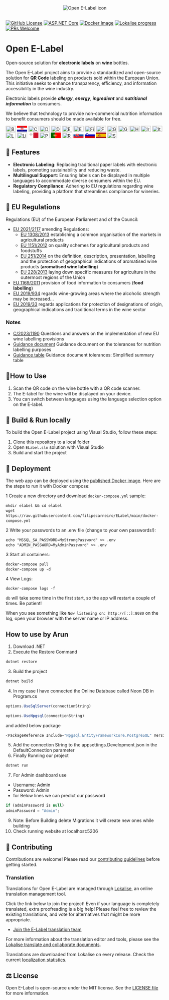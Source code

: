 <div align="center">
<img src="https://raw.githubusercontent.com/filipecarneiro/ELabel/main/wwwroot/img/icon.png" width="100" height="100" alt="Open E-Label icon">
</div>

<br/>

[![GitHub License](https://img.shields.io/github/license/filipecarneiro/ELabel)](https://github.com/filipecarneiro/ELabel/blob/main/LICENSE.txt)
[![ASP.NET Core](https://img.shields.io/badge/ASP.NET_Core-8.0-blue)](https://learn.microsoft.com/en-us/aspnet/core/?view=aspnetcore-8.0)
[![Docker Image](https://img.shields.io/badge/Docker-Image-blue?link=https%3A%2F%2Fhub.docker.com%2Fr%2Ffcarneiro%2Felabel)](https://hub.docker.com/repository/docker/fcarneiro/elabel/general)
[![Lokalise progress](https://img.shields.io/badge/Lokalise-100%25-FF6336)](https://app.lokalise.com/public/811531676572f985a58773.20133510/)
[![PRs Welcome](https://img.shields.io/badge/PRs-welcome-brightgreen.svg)](https://makeapullrequest.com)

# Open E-Label

Open-source solution for **electronic labels** on **wine** bottles.

The Open E-Label project aims to provide a standardized and open-source solution for **QR Code** labeling on products sold within the European Union. This initiative seeks to enhance transparency, efficiency, and information accessibility in the wine industry.

Electronic labels provide ***allergy***, ***energy***, ***ingredient*** and ***nutritional information*** to consumers.

We believe that technology to provide non-commercial nutrition information to benefit consumers should be made available for free.

[<img title="Bulgarian" width="32" height="18" src="https://raw.githubusercontent.com/filipecarneiro/ELabel/main/wwwroot/lib/flag-icons/flags/4x3/bg.svg" target="_blank" />](https://app.lokalise.com/project/811531676572f985a58773.20133510/?view=single&reference_lang_id=640&single_lang_id=781)
[<img title="Croatian" width="32" height="18" src="https://raw.githubusercontent.com/filipecarneiro/ELabel/main/wwwroot/lib/flag-icons/flags/4x3/hr.svg" target="_blank" />](https://app.lokalise.com/project/811531676572f985a58773.20133510/?view=single&reference_lang_id=640&single_lang_id=793)
[<img title="Czech" width="32" height="18" src="https://raw.githubusercontent.com/filipecarneiro/ELabel/main/wwwroot/lib/flag-icons/flags/4x3/cz.svg" target="_blank" />](https://app.lokalise.com/project/811531676572f985a58773.20133510/?view=single&reference_lang_id=640&single_lang_id=765)
[<img title="Danish" width="32" height="18" src="https://raw.githubusercontent.com/filipecarneiro/ELabel/main/wwwroot/lib/flag-icons/flags/4x3/dk.svg" target="_blank" />](https://app.lokalise.com/project/811531676572f985a58773.20133510/?view=single&reference_lang_id=640&single_lang_id=767)
[<img title="Dutch" width="32" height="18" src="https://raw.githubusercontent.com/filipecarneiro/ELabel/main/wwwroot/lib/flag-icons/flags/4x3/nl.svg" target="_blank" />](https://app.lokalise.com/project/811531676572f985a58773.20133510/?view=single&reference_lang_id=640&single_lang_id=737)
[<img title="English" width="32" height="18" src="https://raw.githubusercontent.com/filipecarneiro/ELabel/main/wwwroot/lib/flag-icons/flags/4x3/gb.svg" target="_blank" />](https://app.lokalise.com/project/811531676572f985a58773.20133510/?view=single&reference_lang_id=640&single_lang_id=640)
[<img title="Estonian" width="32" height="18" src="https://raw.githubusercontent.com/filipecarneiro/ELabel/main/wwwroot/lib/flag-icons/flags/4x3/ee.svg" target="_blank" />](https://app.lokalise.com/project/811531676572f985a58773.20133510/?view=single&reference_lang_id=640&single_lang_id=10154)
[<img title="Finnish" width="32" height="18" src="https://raw.githubusercontent.com/filipecarneiro/ELabel/main/wwwroot/lib/flag-icons/flags/4x3/fi.svg" target="_blank" />](https://app.lokalise.com/project/811531676572f985a58773.20133510/?view=single&reference_lang_id=640&single_lang_id=768)
[<img title="French" width="32" height="18" src="https://raw.githubusercontent.com/filipecarneiro/ELabel/main/wwwroot/lib/flag-icons/flags/4x3/fr.svg" target="_blank" />](https://app.lokalise.com/project/811531676572f985a58773.20133510/?view=single&reference_lang_id=640&single_lang_id=673)
[<img title="German" width="32" height="18" src="https://raw.githubusercontent.com/filipecarneiro/ELabel/main/wwwroot/lib/flag-icons/flags/4x3/de.svg" target="_blank" />](https://app.lokalise.com/project/811531676572f985a58773.20133510/?view=single&reference_lang_id=640&single_lang_id=666)
[<img title="Greek" width="32" height="18" src="https://raw.githubusercontent.com/filipecarneiro/ELabel/main/wwwroot/lib/flag-icons/flags/4x3/gr.svg" target="_blank" />](https://app.lokalise.com/project/811531676572f985a58773.20133510/?view=single&reference_lang_id=640&single_lang_id=761)
[<img title="Hungarian" width="32" height="18" src="https://raw.githubusercontent.com/filipecarneiro/ELabel/main/wwwroot/lib/flag-icons/flags/4x3/hu.svg" target="_blank" />](https://app.lokalise.com/project/811531676572f985a58773.20133510/?view=single&reference_lang_id=640&single_lang_id=773)
[<img title="Irish" width="32" height="18" src="https://raw.githubusercontent.com/filipecarneiro/ELabel/main/wwwroot/lib/flag-icons/flags/4x3/ie.svg" target="_blank" />](https://app.lokalise.com/project/811531676572f985a58773.20133510/?view=single&reference_lang_id=640&single_lang_id=949)
[<img title="Italian" width="32" height="18" src="https://raw.githubusercontent.com/filipecarneiro/ELabel/main/wwwroot/lib/flag-icons/flags/4x3/it.svg" target="_blank" />](https://app.lokalise.com/project/811531676572f985a58773.20133510/?view=single&reference_lang_id=640&single_lang_id=734)
[<img title="Latvian" width="32" height="18" src="https://raw.githubusercontent.com/filipecarneiro/ELabel/main/wwwroot/lib/flag-icons/flags/4x3/lv.svg" target="_blank" />](https://app.lokalise.com/project/811531676572f985a58773.20133510/?view=single&reference_lang_id=640&single_lang_id=10153)
[<img title="Lithuanian" width="32" height="18" src="https://raw.githubusercontent.com/filipecarneiro/ELabel/main/wwwroot/lib/flag-icons/flags/4x3/lt.svg" target="_blank" />](https://app.lokalise.com/project/811531676572f985a58773.20133510/?view=single&reference_lang_id=640&single_lang_id=10152)
[<img title="Maltese" width="32" height="18" src="https://raw.githubusercontent.com/filipecarneiro/ELabel/main/wwwroot/lib/flag-icons/flags/4x3/mt.svg" target="_blank" />](https://app.lokalise.com/project/811531676572f985a58773.20133510/?view=single&reference_lang_id=640&single_lang_id=882)
[<img title="Polish" width="32" height="18" src="https://raw.githubusercontent.com/filipecarneiro/ELabel/main/wwwroot/lib/flag-icons/flags/4x3/pl.svg" target="_blank" />](https://app.lokalise.com/project/811531676572f985a58773.20133510/?view=single&reference_lang_id=640&single_lang_id=748)
[<img title="Portuguese" width="32" height="18" src="https://raw.githubusercontent.com/filipecarneiro/ELabel/main/wwwroot/lib/flag-icons/flags/4x3/pt.svg" target="_blank" />](https://app.lokalise.com/project/811531676572f985a58773.20133510/?view=single&reference_lang_id=640&single_lang_id=1057)
[<img title="Romanian" width="32" height="18" src="https://raw.githubusercontent.com/filipecarneiro/ELabel/main/wwwroot/lib/flag-icons/flags/4x3/ro.svg" target="_blank" />](https://app.lokalise.com/project/811531676572f985a58773.20133510/?view=single&reference_lang_id=640&single_lang_id=770)
[<img title="Slovak" width="32" height="18" src="https://raw.githubusercontent.com/filipecarneiro/ELabel/main/wwwroot/lib/flag-icons/flags/4x3/sk.svg" target="_blank" />](https://app.lokalise.com/project/811531676572f985a58773.20133510/?view=single&reference_lang_id=640&single_lang_id=799)
[<img title="Slovene" width="32" height="18" src="https://raw.githubusercontent.com/filipecarneiro/ELabel/main/wwwroot/lib/flag-icons/flags/4x3/si.svg" target="_blank" />](https://app.lokalise.com/project/811531676572f985a58773.20133510/?view=single&reference_lang_id=640&single_lang_id=10159)
[<img title="Spanish" width="32" height="18" src="https://raw.githubusercontent.com/filipecarneiro/ELabel/main/wwwroot/lib/flag-icons/flags/4x3/es.svg" target="_blank" />](https://app.lokalise.com/project/811531676572f985a58773.20133510/?view=single&reference_lang_id=640&single_lang_id=1056)
[<img title="Swedish" width="32" height="18" src="https://raw.githubusercontent.com/filipecarneiro/ELabel/main/wwwroot/lib/flag-icons/flags/4x3/se.svg" target="_blank" />](https://app.lokalise.com/project/811531676572f985a58773.20133510/?view=single&reference_lang_id=640&single_lang_id=754)

## 🧾 Features

- **Electronic Labeling**: Replacing traditional paper labels with electronic labels, promoting sustainability and reducing waste.
- **Multilingual Support**: Ensuring labels can be displayed in multiple languages to accommodate diverse consumers within the EU.
- **Regulatory Compliance**: Adhering to EU regulations regarding wine labeling, providing a platform that streamlines compliance for wineries.

## 📖 EU Regulations

Regulations (EU) of the European Parliament and of the Council:

- [EU 2021/2117](https://eur-lex.europa.eu/legal-content/EN/TXT/?uri=CELEX%3A02021R2117-20211206) amending Regulations:
	- [EU 1308/2013](https://eur-lex.europa.eu/legal-content/EN/TXT/?uri=CELEX%3A02013R1308-20231208&qid=1701283989850) establishing a common organisation of the markets in agricultural products
	- [EU 1151/2012](https://eur-lex.europa.eu/legal-content/EN/TXT/?uri=CELEX%3A02012R1151-20220608&qid=1701284230571) on quality schemes for agricultural products and foodstuffs
	- [EU 251/2014](https://eur-lex.europa.eu/legal-content/EN/TXT/?uri=CELEX%3A02014R0251-20231208&qid=1701284265305) on the definition, description, presentation, labelling and the protection of geographical indications of aromatised wine products (**aromatised wine labelling**)
	- [EU 228/2013](https://eur-lex.europa.eu/legal-content/EN/TXT/?uri=CELEX%3A02013R0228-20211207&qid=1701284298071) laying down specific measures for agriculture in the outermost regions of the Union
- [EU 1169/2011](https://eur-lex.europa.eu/legal-content/EN/TXT/?uri=CELEX%3A02011R1169-20180101&qid=1701362311604) provision of food information to consumers (**food labelling**)
- [EU 2019/934](https://eur-lex.europa.eu/legal-content/EN/TXT/?uri=CELEX%3A32019R0934&qid=1701362513497) regards wine-growing areas where the alcoholic strength may be increased...
- [EU 2019/33](https://eur-lex.europa.eu/legal-content/EN/TXT/?uri=CELEX:02019R0033-20231208) regards applications for protection of designations of origin, geographical indications and traditional terms in the wine sector

### Notes

- [C/2023/1190](https://eur-lex.europa.eu/legal-content/EN/TXT/PDF/?uri=OJ:C_202301190) Questions and answers on the implementation of new EU wine labelling provisions
- [Guidance document](https://food.ec.europa.eu/system/files/2016-10/labelling_nutrition-vitamins_minerals-guidance_tolerances_1212_en.pdf) Guidance document on the tolerances for nutrition labelling purposes
- [Guidance table](https://food.ec.europa.eu/system/files/2016-10/labelling_nutrition-vitamins_minerals-guidance_tolerances_summary_table_012013_en.pdf) Guidance document tolerances: Simplified summary table

## 📱How to Use

1. Scan the QR code on the wine bottle with a QR code scanner.
2. The E-label for the wine will be displayed on your device.
3. You can switch between languages using the language selection option on the E-label.

## 🏃 Build & Run locally

To build the Open E-Label project using Visual Studio, follow these steps:

1. Clone this repository to a local folder
1. Open `ELabel.sln` solution with Visual Studio
1. Build and start the project

## 🚀 Deployment

The web app can be deployed using the [published Docker image](https://hub.docker.com/r/fcarneiro/elabel). Here are the steps to run it with Docker compose:

1 Create a new directory and download `docker-compose.yml` sample:

```shell
mkdir elabel && cd elabel
wget https://raw.githubusercontent.com/filipecarneiro/ELabel/main/docker-compose.yml
```

2 Write your passwords to an .env file (change to your own passwords!):

```shell
echo "MSSQL_SA_PASSWORD=MyStrongPassword" >> .env
echo "ADMIN_PASSWORD=MyAdminPassword" >> .env
```

3 Start all containers:

```shell
docker-compose pull
docker-compose up -d
```

4 View Logs:

```shell
docker-compose logs -f
```

`db` will take some time in the first start, so the app will restart a couple of times. Be patient!

When you see something like `Now listening on: http://[::]:8080` on the log, open your browser with the server name or IP address.


## How to use by Arun

1. Download .NET
2. Execute the Restore Command
```bash
dotnet restore 
```
3. Build the project
```bash 
dotnet build 
```
4. In my case I have connected the Online Database called Neon DB in Program.cs 
```javascript
options.UseSqlServer(connectionString) 
```
```javascript 
options.UseNpgsql(connectionString)
```
and added below package 
```javascript
<PackageReference Include="Npgsql.EntityFrameworkCore.PostgreSQL" Version="8.0.10" />
```
5. Add the connection String to the appsettings.Development.json 
in the DefaultConnection parameter 
6. Finally Running our project
```bash
dotnet run 
``` 
7. For Admin dashboard use 
- Username: Admin
- Password: Admin
- for Below lines we can predict our password
```javascript
if (adminPassword is null)
adminPassword = "Admin";
```
9. Note: Before Building delete Migrations it will create new ones while building 
8. Check running website at localhost:5206

## 🙋 Contributing

Contributions are welcome! Please read our [contributing guidelines](CONTRIBUTING.md) before getting started.

### Translation

Translations for Open E-Label are managed through [Lokalise](https://lokalise.com/), an online translation management tool.

Click the link below to join the project! Even if your language is completely translated, extra proofreading is a big help! Please feel free to review the existing translations, and vote for alternatives that might be more appropriate.

- [Join the E-Label translation team](https://app.lokalise.com/public/811531676572f985a58773.20133510/)

For more information about the translation editor and tools, please see the [Lokalise translate and collaborate documents](https://docs.lokalise.com/en/collections/2909016-translate-and-collaborate).

Translations are downloaded from Lokalise on every release.
Check the current [localization statistics](https://app.lokalise.com/statistics/811531676572f985a58773.20133510/).

## ⚖️ License

Open E-Label is open-source under the MIT license. See the [LICENSE file](LICENSE.txt) for more information.
